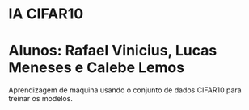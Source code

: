 # IA CIFAR10
# Alunos: Rafael Vinicius, Lucas Meneses e Calebe Lemos
Aprendizagem de maquina usando o conjunto de dados CIFAR10 para treinar os modelos.
